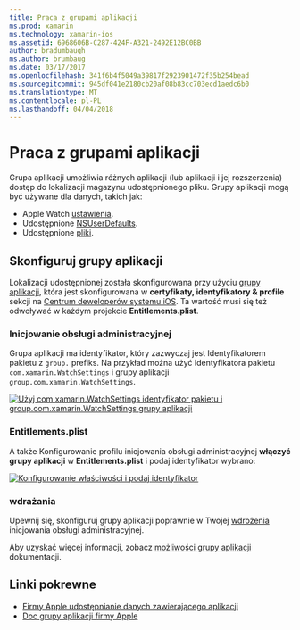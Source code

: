 ```yaml
---
title: Praca z grupami aplikacji
ms.prod: xamarin
ms.technology: xamarin-ios
ms.assetid: 6968606B-C287-424F-A321-2492E12BC0BB
author: bradumbaugh
ms.author: brumbaug
ms.date: 03/17/2017
ms.openlocfilehash: 341f6b4f5049a39817f2923901472f35b254bead
ms.sourcegitcommit: 945df041e2180cb20af08b83cc703ecd1aedc6b0
ms.translationtype: MT
ms.contentlocale: pl-PL
ms.lasthandoff: 04/04/2018
---
```

# <a name="working-with-app-groups"></a>Praca z grupami aplikacji


Grupa aplikacji umożliwia różnych aplikacji (lub aplikacji i jej rozszerzenia) dostęp do lokalizacji magazynu udostępnionego pliku. Grupy aplikacji mogą być używane dla danych, takich jak:

- Apple Watch [ustawienia](~/ios/watchos/app-fundamentals/settings.md).
- Udostępnione [NSUserDefaults](~/ios/watchos/app-fundamentals/parent-app.md#nsuserdefaults).
- Udostępnione [pliki](~/ios/watchos/app-fundamentals/parent-app.md#files).

## <a name="configure-an-app-group"></a>Skonfiguruj grupy aplikacji

Lokalizacji udostępnionej została skonfigurowana przy użyciu [grupy aplikacji](https://developer.apple.com/library/ios/documentation/Miscellaneous/Reference/EntitlementKeyReference/Chapters/EnablingAppSandbox.html#//apple_ref/doc/uid/TP40011195-CH4-SW19), która jest skonfigurowana w **certyfikaty, identyfikatory & profile** sekcji na [Centrum deweloperów systemu iOS](https://developer.apple.com/devcenter/ios/). Ta wartość musi się też odwoływać w każdym projekcie **Entitlements.plist**.

### <a name="provisioning"></a>Inicjowanie obsługi administracyjnej

Grupa aplikacji ma identyfikator, który zazwyczaj jest Identyfikatorem pakietu z `group.` prefiks. Na przykład można użyć Identyfikatora pakietu `com.xamarin.WatchSettings` i grupy aplikacji `group.com.xamarin.WatchSettings`.

[![](app-groups-images/app-group-sml.png "Użyj com.xamarin.WatchSettings identyfikator pakietu i group.com.xamarin.WatchSettings grupy aplikacji")](app-groups-images/app-group.png#lightbox)

### <a name="entitlementsplist"></a>Entitlements.plist

A także Konfigurowanie profilu inicjowania obsługi administracyjnej **włączyć grupy aplikacji** w **Entitlements.plist** i podaj identyfikator wybrano:

[![](app-groups-images/entitlements-sml.png "Konfigurowanie właściwości i podaj identyfikator")](app-groups-images/entitlements.png#lightbox)


### <a name="deployment"></a>wdrażania

Upewnij się, skonfiguruj grupy aplikacji poprawnie w Twojej [wdrożenia](~/ios/watchos/deploy-test/index.md#App_Groups) inicjowania obsługi administracyjnej.


Aby uzyskać więcej informacji, zobacz [możliwości grupy aplikacji](~/ios/deploy-test/provisioning/capabilities/app-groups-capabilities.md) dokumentacji.


## <a name="related-links"></a>Linki pokrewne

- [Firmy Apple udostępnianie danych zawierającego aplikacji](https://developer.apple.com/library/ios/documentation/General/Conceptual/ExtensibilityPG/ExtensionScenarios.html)
- [Doc grupy aplikacji firmy Apple](https://developer.apple.com/library/ios/documentation/Miscellaneous/Reference/EntitlementKeyReference/Chapters/EnablingAppSandbox.html#//apple_ref/doc/uid/TP40011195-CH4-SW19)
